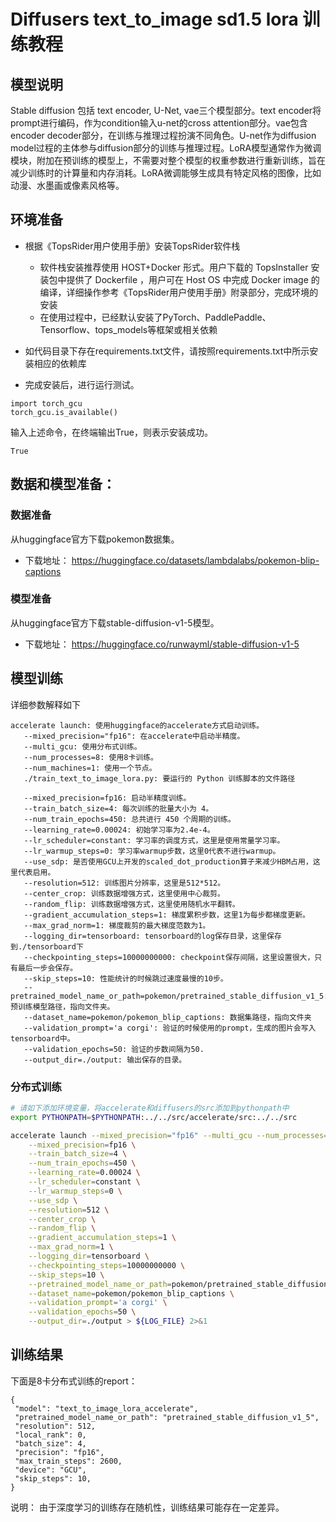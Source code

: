 # Diffusers text_to_image sd1.5 lora 训练教程

## 模型说明
Stable diffusion 包括 text encoder, U-Net, vae三个模型部分。text encoder将prompt进行编码，作为condition输入u-net的cross attention部分。vae包含encoder decoder部分，在训练与推理过程扮演不同角色。U-net作为diffusion model过程的主体参与diffusion部分的训练与推理过程。LoRA模型通常作为微调模块，附加在预训练的模型上，不需要对整个模型的权重参数进行重新训练，旨在减少训练时的计算量和内存消耗。LoRA微调能够生成具有特定风格的图像，比如动漫、水墨画或像素风格等。

## 环境准备

* 根据《TopsRider用户使用手册》安装TopsRider软件栈
  * 软件栈安装推荐使用 HOST+Docker 形式。用户下载的 TopsInstaller 安装包中提供了 Dockerfile ，用户可在 Host OS 中完成 Docker image 的编译，详细操作参考《TopsRider用户使用手册》附录部分，完成环境的安装
  * 在使用过程中，已经默认安装了PyTorch、PaddlePaddle、Tensorflow、tops_models等框架或相关依赖
* 如代码目录下存在requirements.txt文件，请按照requirements.txt中所示安装相应的依赖库

* 完成安装后，进行运行测试。
```
import torch_gcu
torch_gcu.is_available()
```
输入上述命令，在终端输出True，则表示安装成功。
```
True
```


##  数据和模型准备：

### 数据准备
从huggingface官方下载pokemon数据集。

* 下载地址：
   https://huggingface.co/datasets/lambdalabs/pokemon-blip-captions

### 模型准备
从huggingface官方下载stable-diffusion-v1-5模型。

* 下载地址：
   https://huggingface.co/runwayml/stable-diffusion-v1-5


## 模型训练

详细参数解释如下

```
accelerate launch: 使用huggingface的accelerate方式启动训练。
   --mixed_precision="fp16": 在accelerate中启动半精度。
   --multi_gcu: 使用分布式训练。
   --num_processes=8: 使用8卡训练。
   --num_machines=1: 使用一个节点。
   ./train_text_to_image_lora.py: 要运行的 Python 训练脚本的文件路径

   --mixed_precision=fp16: 启动半精度训练。
   --train_batch_size=4: 每次训练的批量大小为 4。
   --num_train_epochs=450: 总共进行 450 个周期的训练。
   --learning_rate=0.00024: 初始学习率为2.4e-4。
   --lr_scheduler=constant: 学习率的调度方式，这里是使用常量学习率。
   --lr_warmup_steps=0: 学习率warmup步数，这里0代表不进行warmup。
   --use_sdp: 是否使用GCU上开发的scaled_dot_production算子来减少HBM占用，这里代表启用。
   --resolution=512: 训练图片分辨率，这里是512*512。
   --center_crop: 训练数据增强方式，这里使用中心裁剪。
   --random_flip: 训练数据增强方式，这里使用随机水平翻转。
   --gradient_accumulation_steps=1: 梯度累积步数，这里1为每步都梯度更新。
   --max_grad_norm=1: 梯度裁剪的最大梯度范数为1。
   --logging_dir=tensorboard: tensorboard的log保存目录，这里保存到./tensorboard下
   --checkpointing_steps=10000000000: checkpoint保存间隔，这里设置很大，只有最后一步会保存。
   --skip_steps=10: 性能统计的时候跳过速度最慢的10步。
   --pretrained_model_name_or_path=pokemon/pretrained_stable_diffusion_v1_5: 预训练模型路径，指向文件夹。
   --dataset_name=pokemon/pokemon_blip_captions: 数据集路径，指向文件夹
   --validation_prompt='a corgi': 验证的时候使用的prompt，生成的图片会写入tensorboard中。
   --validation_epochs=50: 验证的步数间隔为50.
   --output_dir=./output: 输出保存的目录。

```


### 分布式训练

```bash
# 请如下添加环境变量，将accelerate和diffusers的src添加到pythonpath中
export PYTHONPATH=$PYTHONPATH:../../src/accelerate/src:../../src

accelerate launch --mixed_precision="fp16" --multi_gcu --num_processes=8 --num_machines=1 ./train_text_to_image_lora.py \
    --mixed_precision=fp16 \
    --train_batch_size=4 \
    --num_train_epochs=450 \
    --learning_rate=0.00024 \
    --lr_scheduler=constant \
    --lr_warmup_steps=0 \
    --use_sdp \
    --resolution=512 \
    --center_crop \
    --random_flip \
    --gradient_accumulation_steps=1 \
    --max_grad_norm=1 \
    --logging_dir=tensorboard \
    --checkpointing_steps=10000000000 \
    --skip_steps=10 \
    --pretrained_model_name_or_path=pokemon/pretrained_stable_diffusion_v1_5 \
    --dataset_name=pokemon/pokemon_blip_captions \
    --validation_prompt='a corgi' \
    --validation_epochs=50 \
    --output_dir=./output > ${LOG_FILE} 2>&1

```

## 训练结果
下面是8卡分布式训练的report：
   ```
{
    "model": "text_to_image_lora_accelerate",
    "pretrained_model_name_or_path": "pretrained_stable_diffusion_v1_5",
    "resolution": 512,
    "local_rank": 0,
    "batch_size": 4,
    "precision": "fp16",
    "max_train_steps": 2600,
    "device": "GCU",
    "skip_steps": 10,
}

   ```
说明： 由于深度学习的训练存在随机性，训练结果可能存在一定差异。
